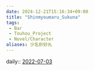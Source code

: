 ```yaml
---
date: 2024-12-21T15:16:34+09:00
title: "Shinmyoumaru_Sukuna"
tags:
 - Bar
 - Touhou_Project
 - Novel/Character
aliases: 少名針妙丸
---
```


daily:: [2022-07-03](Daily_Note/2022-07-03.md)


